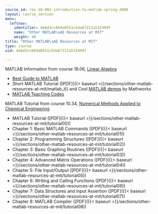 ```yaml
---
course_id: res-18-002-introduction-to-matlab-spring-2008
layout: course_section
menu:
  leftnav:
    identifier: 4ebd3cc669a0551c5da67211a532469f
    name: "Other MATLAB\xAE Resources at MIT"
    weight: 40
title: "Other MATLAB\xAE Resources at MIT"
type: course
uid: 4ebd3cc669a0551c5da67211a532469f

---
```


MATLAB Information from course 18.06, [Linear Algebra](/courses/18-06-linear-algebra-spring-2005)

*   [Best Guide to MATLAB](http://web.mit.edu/18.06/www/MATLAB/guide.html)
*   Short MATLAB Tutorial ([PDF]({{< baseurl >}}/sections/other-matlab-resources-at-mit/matlab_t)) and Cool [MATLAB demos](http://www.mathworks.com/products/demos/) by Mathworks
*   [MATLAB Teaching Codes](http://web.mit.edu/18.06/www/Course-Info/Tcodes.html)

MATLAB Tutorial from course 10.34, [Numerical Methods Applied to Chemical Engineering](/courses/10-34-numerical-methods-applied-to-chemical-engineering-fall-2005/)

*   MATLAB Tutorial ([PDF]({{< baseurl >}}/sections/other-matlab-resources-at-mit/tutorial00))
*   Chapter 1: Basic MATLAB Commands ([PDF]({{< baseurl >}}/sections/other-matlab-resources-at-mit/tutorial01))
*   Chapter 2: Programming Structures ([PDF]({{< baseurl >}}/sections/other-matlab-resources-at-mit/tutorial02))
*   Chapter 3: Basic Graphing Routines ([PDF]({{< baseurl >}}/sections/other-matlab-resources-at-mit/tutorial03))
*   Chapter 4: Advanced Matrix Operations ([PDF]({{< baseurl >}}/sections/other-matlab-resources-at-mit/tutorial04))
*   Chapter 5: File Input/Output ([PDF]({{< baseurl >}}/sections/other-matlab-resources-at-mit/tutorial05))
*   Chapter 6: Writing and Calling Functions ([PDF]({{< baseurl >}}/sections/other-matlab-resources-at-mit/tutorial06))
*   Chapter 7: Data Structures and Input Assertion ([PDF]({{< baseurl >}}/sections/other-matlab-resources-at-mit/tutorial07))
*   Chapter 8: MATLAB Compiler ([PDF]({{< baseurl >}}/sections/other-matlab-resources-at-mit/tutorial08))